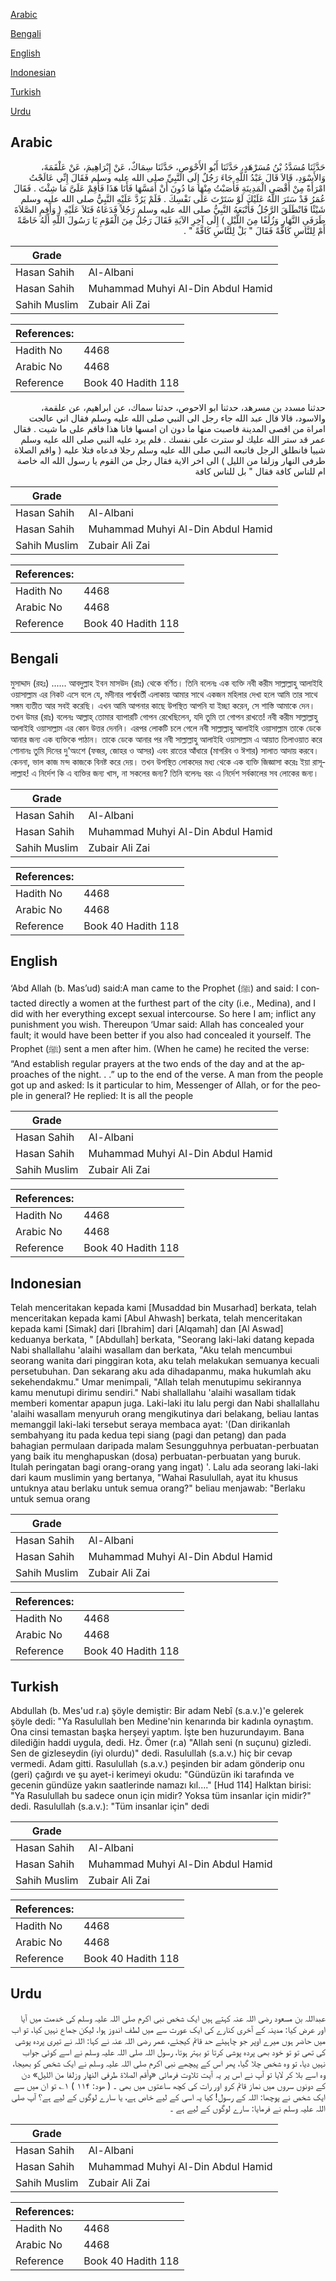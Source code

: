 [Arabic](#arabic)

[Bengali](#bengali)

[English](#english)

[Indonesian](#indonesian)

[Turkish](#turkish)

[Urdu](#urdu)

## Arabic


<div dir="rtl" lang="ar" style={{fontSize:'larger',backgroundColor:'#f8f9fa',padding:20}}>
حَدَّثَنَا مُسَدَّدُ بْنُ مُسَرْهَدٍ، حَدَّثَنَا أَبُو الأَحْوَصِ، حَدَّثَنَا سِمَاكٌ، عَنْ إِبْرَاهِيمَ، عَنْ عَلْقَمَةَ، وَالأَسْوَدِ، قَالاَ قَالَ عَبْدُ اللَّهِ جَاءَ رَجُلٌ إِلَى النَّبِيِّ صلى الله عليه وسلم فَقَالَ إِنِّي عَالَجْتُ امْرَأَةً مِنْ أَقْصَى الْمَدِينَةِ فَأَصَبْتُ مِنْهَا مَا دُونَ أَنْ أَمَسَّهَا فَأَنَا هَذَا فَأَقِمْ عَلَىَّ مَا شِئْتَ ‏.‏ فَقَالَ عُمَرُ قَدْ سَتَرَ اللَّهُ عَلَيْكَ لَوْ سَتَرْتَ عَلَى نَفْسِكَ ‏.‏ فَلَمْ يَرُدَّ عَلَيْهِ النَّبِيُّ صلى الله عليه وسلم شَيْئًا فَانْطَلَقَ الرَّجُلُ فَأَتْبَعَهُ النَّبِيُّ صلى الله عليه وسلم رَجُلاً فَدَعَاهُ فَتَلاَ عَلَيْهِ ‏(‏ وَأَقِمِ الصَّلاَةَ طَرَفَىِ النَّهَارِ وَزُلَفًا مِنَ اللَّيْلِ ‏)‏ إِلَى آخِرِ الآيَةِ فَقَالَ رَجُلٌ مِنَ الْقَوْمِ يَا رَسُولَ اللَّهِ أَلَهُ خَاصَّةً أَمْ لِلنَّاسِ كَافَّةً فَقَالَ ‏"‏ بَلْ لِلنَّاسِ كَافَّةً ‏"‏ ‏.‏
</div>
<div style={{backgroundColor:'#f8f9fa',padding:20, marginBottom: 10}}><table> <thead> <tr> <th>Grade</th> <th></th> </tr> </thead> <tbody> <tr><td>Hasan Sahih</td><td>Al-Albani</td></tr><tr><td>Hasan Sahih</td><td>Muhammad Muhyi Al-Din Abdul Hamid</td></tr><tr><td>Sahih Muslim</td><td>Zubair Ali Zai</td></tr></tbody></table><table> <thead> <tr> <th>References:</th> <th></th> </tr> </thead> <tbody><tr><td>Hadith No</td><td>4468</td></tr><tr><td>Arabic No</td><td>4468</td></tr><tr><td>Reference</td><td>Book 40 Hadith 118</td></tr></tbody></table></div>


<div dir="rtl" lang="ar" style={{fontSize:'larger',backgroundColor:'#f8f9fa',padding:20}}>
حدثنا مسدد بن مسرهد، حدثنا ابو الاحوص، حدثنا سماك، عن ابراهيم، عن علقمة، والاسود، قالا قال عبد الله جاء رجل الى النبي صلى الله عليه وسلم فقال اني عالجت امراة من اقصى المدينة فاصبت منها ما دون ان امسها فانا هذا فاقم على ما شيت . فقال عمر قد ستر الله عليك لو سترت على نفسك . فلم يرد عليه النبي صلى الله عليه وسلم شييا فانطلق الرجل فاتبعه النبي صلى الله عليه وسلم رجلا فدعاه فتلا عليه ( واقم الصلاة طرفى النهار وزلفا من الليل ) الى اخر الاية فقال رجل من القوم يا رسول الله اله خاصة ام للناس كافة فقال " بل للناس كافة
</div>
<div style={{backgroundColor:'#f8f9fa',padding:20, marginBottom: 10}}><table> <thead> <tr> <th>Grade</th> <th></th> </tr> </thead> <tbody> <tr><td>Hasan Sahih</td><td>Al-Albani</td></tr><tr><td>Hasan Sahih</td><td>Muhammad Muhyi Al-Din Abdul Hamid</td></tr><tr><td>Sahih Muslim</td><td>Zubair Ali Zai</td></tr></tbody></table><table> <thead> <tr> <th>References:</th> <th></th> </tr> </thead> <tbody><tr><td>Hadith No</td><td>4468</td></tr><tr><td>Arabic No</td><td>4468</td></tr><tr><td>Reference</td><td>Book 40 Hadith 118</td></tr></tbody></table></div>

## Bengali


<div dir="ltr" lang="bn" style={{fontSize:'larger',backgroundColor:'#f8f9fa',padding:20}}>
মুসাদ্দাদ (রহঃ) ...... আবদুল্লাহ ইবন মাসউদ (রাঃ) থেকে বর্ণিত। তিনি বলেনঃ এক ব্যক্তি নবী করীম সাল্লাল্লাহু আলাইহি ওয়াসাল্লাম এর নিকট এসে বলে যে, মদীনার পার্শ্ববর্তী এলাকায় আমার সাথে একজন মহিলার দেখা হলে আমি তার সাথে সঙ্গম ব্যতীত আর সবই করেছি। এখন আমি আপনার কাছে উপস্থিত আপনি যা ইচ্ছা করেন, সে শাস্তি আমাকে দেন। তখন উমর (রাঃ) বলেনঃ আল্লাহ্‌ তোমার ব্যাপারটি গোপন রেখেছিলেন, যদি তুমি তা গোপন রাখতে! নবী করীম সাল্লাল্লাহু আলাইহি ওয়াসাল্লাম এর কোন উত্তর দেননি। এরপর লোকটি চলে গেলে নবী সাল্লাল্লাহু আলাইহি ওয়াসাল্লাম তাকে ডেকে আনার জন্য এক ব্যক্তিকে পাঠান। তাকে ডেকে আনার পর নবী সাল্লাল্লাহু আলাইহি ওয়াসাল্লাম এ আয়াত তিলাওয়াত করে শোনানঃ তুমি দিনের দু'অংশে (ফজর, জোহর ও আসর) এবং রাতের আঁধারে (মাগরিব ও ঈশার) সালাত আদায় করবে। কেননা, ভাল কাজ মন্দ কাজকে বিনষ্ট করে দেয়। তখন উপস্থিত লোকদের মধ্য থেকে এক ব্যক্তি জিজ্ঞাসা করেঃ ইয়া রাসূলাল্লাহ! এ নির্দেশ কি এ ব্যক্তির জন্য খাস, না সকলের জন্য? তিনি বলেনঃ বরং এ নির্দেশ সর্বকালের সব লোকের জন্য।
</div>
<div style={{backgroundColor:'#f8f9fa',padding:20, marginBottom: 10}}><table> <thead> <tr> <th>Grade</th> <th></th> </tr> </thead> <tbody> <tr><td>Hasan Sahih</td><td>Al-Albani</td></tr><tr><td>Hasan Sahih</td><td>Muhammad Muhyi Al-Din Abdul Hamid</td></tr><tr><td>Sahih Muslim</td><td>Zubair Ali Zai</td></tr></tbody></table><table> <thead> <tr> <th>References:</th> <th></th> </tr> </thead> <tbody><tr><td>Hadith No</td><td>4468</td></tr><tr><td>Arabic No</td><td>4468</td></tr><tr><td>Reference</td><td>Book 40 Hadith 118</td></tr></tbody></table></div>

## English


<div dir="ltr" lang="en" style={{fontSize:'larger',backgroundColor:'#f8f9fa',padding:20}}>
‘Abd Allah (b. Mas’ud) said:A man came to the Prophet (ﷺ) and said: I contacted directly a women at the furthest part of the city (i.e., Medina), and I did with her everything except sexual intercourse. So here I am; inflict any punishment you wish. Thereupon ‘Umar said: Allah has concealed your fault; it would have been better if you also had concealed it yourself. The Prophet (ﷺ) sent a men after him. (When he came) he recited the verse: “And establish regular prayers at the two ends of the day and at the approaches of the night. . .” up to the end of the verse. A man from the people got up and asked: Is it particular to him, Messenger of Allah, or for the people in general? He replied: It is all the people
</div>
<div style={{backgroundColor:'#f8f9fa',padding:20, marginBottom: 10}}><table> <thead> <tr> <th>Grade</th> <th></th> </tr> </thead> <tbody> <tr><td>Hasan Sahih</td><td>Al-Albani</td></tr><tr><td>Hasan Sahih</td><td>Muhammad Muhyi Al-Din Abdul Hamid</td></tr><tr><td>Sahih Muslim</td><td>Zubair Ali Zai</td></tr></tbody></table><table> <thead> <tr> <th>References:</th> <th></th> </tr> </thead> <tbody><tr><td>Hadith No</td><td>4468</td></tr><tr><td>Arabic No</td><td>4468</td></tr><tr><td>Reference</td><td>Book 40 Hadith 118</td></tr></tbody></table></div>

## Indonesian


<div dir="ltr" lang="id" style={{fontSize:'larger',backgroundColor:'#f8f9fa',padding:20}}>
Telah menceritakan kepada kami [Musaddad bin Musarhad] berkata, telah menceritakan kepada kami [Abul Ahwash] berkata, telah menceritakan kepada kami [Simak] dari [Ibrahim] dari [Alqamah] dan [Al Aswad] keduanya berkata, " [Abdullah] berkata, "Seorang laki-laki datang kepada Nabi shallallahu 'alaihi wasallam dan berkata, "Aku telah mencumbui seorang wanita dari pinggiran kota, aku telah melakukan semuanya kecuali persetubuhan. Dan sekarang aku ada dihadapanmu, maka hukumlah aku sekehendakmu." Umar menimpali, "Allah telah menutupimu sekirannya kamu menutupi dirimu sendiri." Nabi shallallahu 'alaihi wasallam tidak memberi komentar apapun juga. Laki-laki itu lalu pergi dan Nabi shallallahu 'alaihi wasallam menyuruh orang mengikutinya dari belakang, beliau lantas memanggil laki-laki tersebut seraya membaca ayat: '(Dan dirikanlah sembahyang itu pada kedua tepi siang (pagi dan petang) dan pada bahagian permulaan daripada malam Sesungguhnya perbuatan-perbuatan yang baik itu menghapuskan (dosa) perbuatan-perbuatan yang buruk. Itulah peringatan bagi orang-orang yang ingat) '. Lalu ada seorang laki-laki dari kaum muslimin yang bertanya, "Wahai Rasulullah, ayat itu khusus untuknya atau berlaku untuk semua orang?" beliau menjawab: "Berlaku untuk semua orang
</div>
<div style={{backgroundColor:'#f8f9fa',padding:20, marginBottom: 10}}><table> <thead> <tr> <th>Grade</th> <th></th> </tr> </thead> <tbody> <tr><td>Hasan Sahih</td><td>Al-Albani</td></tr><tr><td>Hasan Sahih</td><td>Muhammad Muhyi Al-Din Abdul Hamid</td></tr><tr><td>Sahih Muslim</td><td>Zubair Ali Zai</td></tr></tbody></table><table> <thead> <tr> <th>References:</th> <th></th> </tr> </thead> <tbody><tr><td>Hadith No</td><td>4468</td></tr><tr><td>Arabic No</td><td>4468</td></tr><tr><td>Reference</td><td>Book 40 Hadith 118</td></tr></tbody></table></div>

## Turkish


<div dir="ltr" lang="tr" style={{fontSize:'larger',backgroundColor:'#f8f9fa',padding:20}}>
Abdullah (b. Mes'ud r.a) şöyle demiştir: Bir adam Nebî (s.a.v.)'e gelerek şöyle dedi: "Ya Rasulullah ben Medine'nin kenarında bir kadınla oynaştım. Ona cinsi temastan başka herşeyi yaptım. İşte ben huzurundayım. Bana dilediğin haddi uygula, dedi. Hz. Ömer (r.a) "Allah seni (n suçunu) gizledi. Sen de gizleseydin (iyi olurdu)" dedi. Rasulullah (s.a.v.) hiç bir cevap vermedi. Adam gitti. Rasulullah (s.a.v.) peşinden bir adam gönderip onu (geri) çağırdı ve şu ayet-i kerimeyi okudu: "Gündüzün iki tarafında ve gecenin gündüze yakın saatlerinde namazı kıl...." [Hud 114] Halktan birisi: "Ya Rasulullah bu sadece onun için midir? Yoksa tüm insanlar için midir?" dedi. Rasulullah (s.a.v.): "Tüm insanlar için" dedi
</div>
<div style={{backgroundColor:'#f8f9fa',padding:20, marginBottom: 10}}><table> <thead> <tr> <th>Grade</th> <th></th> </tr> </thead> <tbody> <tr><td>Hasan Sahih</td><td>Al-Albani</td></tr><tr><td>Hasan Sahih</td><td>Muhammad Muhyi Al-Din Abdul Hamid</td></tr><tr><td>Sahih Muslim</td><td>Zubair Ali Zai</td></tr></tbody></table><table> <thead> <tr> <th>References:</th> <th></th> </tr> </thead> <tbody><tr><td>Hadith No</td><td>4468</td></tr><tr><td>Arabic No</td><td>4468</td></tr><tr><td>Reference</td><td>Book 40 Hadith 118</td></tr></tbody></table></div>

## Urdu


<div dir="rtl" lang="ur" style={{fontSize:'larger',backgroundColor:'#f8f9fa',padding:20}}>
عبداللہ بن مسعود رضی اللہ عنہ کہتے ہیں ایک شخص نبی اکرم صلی اللہ علیہ وسلم کی خدمت میں آیا اور عرض کیا: مدینہ کے آخری کنارے کی ایک عورت سے میں لطف اندوز ہوا، لیکن جماع نہیں کیا، تو اب میں حاضر ہوں میرے اوپر جو چاہیئے حد قائم کیجئے، عمر رضی اللہ عنہ نے کہا: اللہ نے تیری پردہ پوشی کی تھی تو تو خود بھی پردہ پوشی کرتا تو بہتر ہوتا، رسول اللہ صلی اللہ علیہ وسلم نے اسے کوئی جواب نہیں دیا، تو وہ شخص چلا گیا، پھر اس کے پیچھے نبی اکرم صلی اللہ علیہ وسلم نے ایک شخص کو بھیجا، وہ اسے بلا کر لایا تو آپ نے اس پر یہ آیت تلاوت فرمائی «وأقم الصلاة طرفى النهار وزلفا من الليل» دن کے دونوں سروں میں نماز قائم کرو اور رات کی کچھ ساعتوں میں بھی ۔ ( ھود: ۱۱۴ ) ۱؎ تو ان میں سے ایک شخص نے پوچھا: اللہ کے رسول! کیا یہ اسی کے لیے خاص ہے، یا سارے لوگوں کے لیے ہے؟ آپ صلی اللہ علیہ وسلم نے فرمایا: سارے لوگوں کے لیے ہے ۔
</div>
<div style={{backgroundColor:'#f8f9fa',padding:20, marginBottom: 10}}><table> <thead> <tr> <th>Grade</th> <th></th> </tr> </thead> <tbody> <tr><td>Hasan Sahih</td><td>Al-Albani</td></tr><tr><td>Hasan Sahih</td><td>Muhammad Muhyi Al-Din Abdul Hamid</td></tr><tr><td>Sahih Muslim</td><td>Zubair Ali Zai</td></tr></tbody></table><table> <thead> <tr> <th>References:</th> <th></th> </tr> </thead> <tbody><tr><td>Hadith No</td><td>4468</td></tr><tr><td>Arabic No</td><td>4468</td></tr><tr><td>Reference</td><td>Book 40 Hadith 118</td></tr></tbody></table></div>